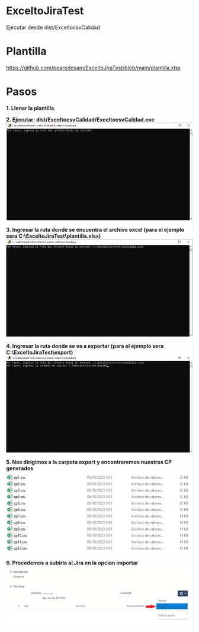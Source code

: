 # ExceltoJiraTest

Ejecutar desde dist/ExceltocsvCalidad

# Plantilla

https://github.com/pparedesam/ExceltoJiraTest/blob/main/plantilla.xlsx

# Pasos

**1. Llenar la plantilla.**  

**2. Ejecutar: dist/ExceltocsvCalidad/ExceltocsvCalidad.exe**
![](https://github.com/pparedesam/ExceltoJiraTest/blob/main/img/example1.png)  

**3. Ingresar la ruta donde se encuentra el archivo excel (para el ejemplo sera C:\ExceltoJiraTest\plantilla.xlsx)**
![](https://github.com/pparedesam/ExceltoJiraTest/blob/main/img/example2.png)  

**4. Ingresar la ruta donde se va a exportar (para el ejemplo sera C:\ExceltoJiraTest\export)**
![](https://github.com/pparedesam/ExceltoJiraTest/blob/main/img/example3.png)  

**5. Nos dirigimos a la carpeta export y encontraremos nuestros CP generados**
![](https://github.com/pparedesam/ExceltoJiraTest/blob/main/img/example4.png)  

**6. Procedemos a subirlo al Jira en la opcion importar**
![](https://github.com/pparedesam/ExceltoJiraTest/blob/main/img/example5.png)  
